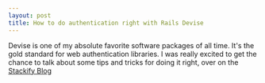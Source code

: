 ```yaml
---
layout: post
title: How to do authentication right with Rails Devise
---
```


Devise is one of my absolute favorite software packages of all time. It's the gold standard for web authentication libraries.
I was really excited to get the chance to talk about some tips and tricks for doing it right,
over on the [Stackify Blog](https://stackify.com/how-to-do-authentication-right-with-rails-devise/)
